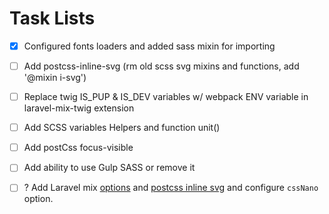 # Task Lists

- [x] Configured fonts loaders and added sass mixin for importing
- [ ] Add postcss-inline-svg (rm old scss svg mixins and functions, add '@mixin i-svg')
- [ ] Replace twig IS_PUP & IS_DEV variables w/ webpack ENV variable in laravel-mix-twig extension
- [ ] Add SCSS variables Helpers and function unit()
- [ ] Add postCss focus-visible
- [ ] Add ability to use Gulp SASS or remove it

- [ ] ? Add Laravel mix [options](https://laravel-mix.com/docs/5.0/options) and [postcss inline svg](https://github.com/TrySound/postcss-inline-svg) and configure `cssNano` option.
